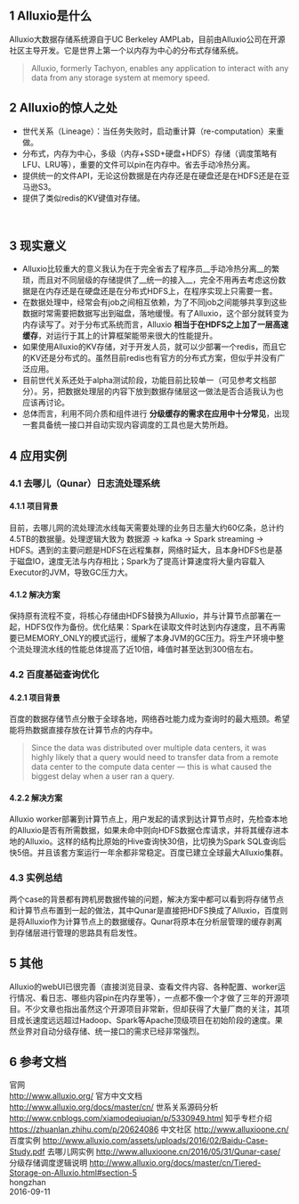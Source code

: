 ## 1 Alluxio是什么
Alluxio大数据存储系统源自于UC Berkeley AMPLab，目前由Alluxio公司在开源社区主导开发。它是世界上第一个以内存为中心的分布式存储系统。
<br>
> Alluxio, formerly Tachyon, enables any application to interact with any data from any storage system at memory speed.

## 2 Alluxio的惊人之处
* 世代关系（Lineage）：当任务失败时，启动重计算（re-computation）来重做。
* 分布式，内存为中心，多级（内存+SSD+硬盘+HDFS）存储（调度策略有LFU、LRU等），重要的文件可以pin在内存中。省去手动冷热分离。
* 提供统一的文件API，无论这份数据是在内存还是在硬盘还是在HDFS还是在亚马逊S3。
* 提供了类似redis的KV键值对存储。
<br>

## 3 现实意义
* Alluxio比较重大的意义我认为在于完全省去了程序员__手动冷热分离__的繁琐，而且对不同层级的存储提供了__统一的接入__，完全不用再去考虑这份数据是在内存还是在硬盘还是在分布式HDFS上，在程序实现上只需要一套。<br>
* 在数据处理中，经常会有job之间相互依赖，为了不同job之间能够共享到这些数据时常需要把数据写出到磁盘，落地缓慢。有了Alluxio，这个部分就转变为内存读写了。对于分布式系统而言，Alluxio __相当于在HDFS之上加了一层高速缓存__，对运行于其上的计算框架能带来很大的性能提升。<br>
* 如果使用Alluxio的KV存储，对于开发人员，就可以少部署一个redis，而且它的KV还是分布式的。虽然目前redis也有官方的分布式方案，但似乎并没有广泛应用。<br>
* 目前世代关系还处于alpha测试阶段，功能目前比较单一（可见参考文档部分）。另，把数据处理层的内容下放到数据存储层这一做法是否合适我认为也应该再讨论。<br>
* 总体而言，利用不同介质和组件进行 __分级缓存的需求在应用中十分常见__，出现一套具备统一接口并自动实现内容调度的工具也是大势所趋。

## 4 应用实例
### 4.1 去哪儿（Qunar）日志流处理系统
#### 4.1.1 项目背景
目前，去哪儿网的流处理流水线每天需要处理的业务日志量大约60亿条，总计约4.5TB的数据量。处理逻辑大致为 数据源 -> kafka -> Spark streaming -> HDFS。遇到的主要问题是HDFS在远程集群，网络时延大，且本身HDFS也是基于磁盘IO，速度无法与内存相比；Spark为了提高计算速度将大量内容载入Executor的JVM，导致GC压力大。
#### 4.1.2 解决方案
保持原有流程不变，将核心存储由HDFS替换为Alluxio，并与计算节点部署在一起，HDFS仅作为备份。优化结果：Spark在读取文件时达到内存速度，且不再需要已MEMORY_ONLY的模式运行，缓解了本身JVM的GC压力。将生产环境中整个流处理流水线的性能总体提高了近10倍，峰值时甚至达到300倍左右。
### 4.2 百度基础查询优化
#### 4.2.1 项目背景
百度的数据存储节点分散于全球各地，网络吞吐能力成为查询时的最大瓶颈。希望能将热数据直接存放在计算节点的内存中。
> Since the data was distributed over multiple data centers, it was highly likely that a query would need to transfer data from a remote data center to the compute data center — this is what caused the biggest delay when a user ran a query. 

#### 4.2.2 解决方案
Alluxio worker部署到计算节点上，用户发起的请求到达计算节点时，先检查本地的Alluxio是否有所需数据，如果未命中则向HDFS数据仓库请求，并将其缓存进本地的Alluxio。这样的结构比原始的Hive查询快30倍，比切换为Spark SQL查询后快5倍。并且该套方案运行一年余都非常稳定。百度已建立全球最大Alluxio集群。
### 4.3 实例总结
两个case的背景都有跨机房数据传输的问题，解决方案中都可以看到将存储节点和计算节点布置到一起的做法，其中Qunar是直接把HDFS换成了Alluxio，百度则是将Alluxio作为计算节点上的数据缓存。Qunar将原本在分析层管理的缓存剥离到存储层进行管理的思路具有启发性。

## 5 其他
Alluxio的webUI已很完善（直接浏览目录、查看文件内容、各种配置、worker运行情况、看日志、哪些内容pin在内存里等），一点都不像一个才做了三年的开源项目。不少文章也指出虽然这个开源项目非常新，但却获得了大量厂商的关注，其项目成长速度远远超过Hadoop、Spark等Apache顶级项目在初始阶段的速度。果然业界对自动分级存储、统一接口的需求已经非常强烈。
## 6 参考文档
官网<br>
http://www.alluxio.org/
官方中文文档<br>
http://www.alluxio.org/docs/master/cn/
世系关系源码分析
http://www.cnblogs.com/xiamodeqiuqian/p/5330949.html
知乎专栏介绍
https://zhuanlan.zhihu.com/p/20624086
中文社区
http://www.alluxioone.cn/
百度实例
http://www.alluxio.com/assets/uploads/2016/02/Baidu-Case-Study.pdf
去哪儿网实例
http://www.alluxioone.cn/2016/05/31/Qunar-case/
分级存储调度逻辑说明
http://www.alluxio.org/docs/master/cn/Tiered-Storage-on-Alluxio.html#section-5
<br>
hongzhan<br>
2016-09-11
